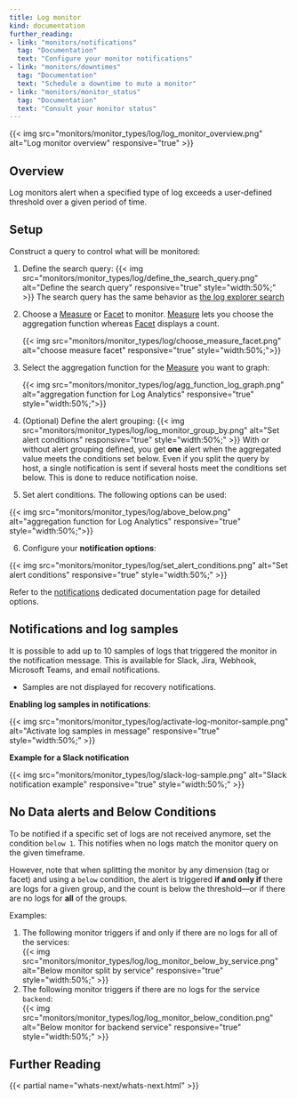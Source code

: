 ```yaml
---
title: Log monitor
kind: documentation
further_reading:
- link: "monitors/notifications"
  tag: "Documentation"
  text: "Configure your monitor notifications"
- link: "monitors/downtimes"
  tag: "Documentation"
  text: "Schedule a downtime to mute a monitor"
- link: "monitors/monitor_status"
  tag: "Documentation"
  text: "Consult your monitor status"
---
```


{{< img src="monitors/monitor_types/log/log_monitor_overview.png" alt="Log monitor overview" responsive="true" >}}

## Overview

Log monitors alert when a specified type of log exceeds a user-defined threshold over a given period of time.

## Setup

Construct a query to control what will be monitored:

1. Define the search query:
    {{< img src="monitors/monitor_types/log/define_the_search_query.png" alt="Define the search query" responsive="true" style="width:50%;" >}}
    The search query has the same behavior as [the log explorer search][1]
    
2. Choose a [Measure][1] or [Facet][2] to monitor. [Measure][1] lets you choose the aggregation function whereas [Facet][2] displays a count.
    
    {{< img src="monitors/monitor_types/log/choose_measure_facet.png" alt="choose measure facet" responsive="true" style="width:50%;">}}
    
3. Select the aggregation function for the [Measure][1] you want to graph:
    
    {{< img src="monitors/monitor_types/log/agg_function_log_graph.png" alt="aggregation function for Log Analytics" responsive="true" style="width:50%;">}}

4. (Optional) Define the alert grouping:
  {{< img src="monitors/monitor_types/log/log_monitor_group_by.png" alt="Set alert conditions" responsive="true" style="width:50%;" >}}
    With or without alert grouping defined, you get **one** alert when the aggregated value meets the conditions set below. Even if you split the query by host, a single notification is sent if several hosts meet the conditions set below. This is done to reduce notification noise.

5. Set alert conditions. The following options can be used:

  {{< img src="monitors/monitor_types/log/above_below.png" alt="aggregation function for Log Analytics" responsive="true" style="width:50%;">}}

6. Configure your **notification options**:  

  {{< img src="monitors/monitor_types/log/set_alert_conditions.png" alt="Set alert conditions" responsive="true" style="width:50%;" >}}

  Refer to the [notifications][2] dedicated documentation page for detailed options.
    

## Notifications and log samples

It is possible to add up to 10 samples of logs that triggered the monitor in the notification message.
This is available for Slack, Jira, Webhook, Microsoft Teams, and email notifications.

* Samples are not displayed for recovery notifications.

 **Enabling log samples in notifications**:
    
  {{< img src="monitors/monitor_types/log/activate-log-monitor-sample.png" alt="Activate log samples in message" responsive="true" style="width:50%;" >}}
    
  **Example for a Slack notification** 

  {{< img src="monitors/monitor_types/log/slack-log-sample.png" alt="Slack notification example" responsive="true" style="width:50%;" >}}
 
## No Data alerts and Below Conditions  

To be notified if a specific set of logs are not received anymore, set the condition `below 1`. This notifies when no logs match the monitor query on the given timeframe. 

However, note that when splitting the monitor by any dimension (tag or facet) and using a `below` condition, the alert is triggered **if and only if** there are logs for a given group, and the count is below the threshold—or if there are no logs for **all** of the groups.  

Examples:  

1. The following monitor triggers if and only if there are no logs for all of the services:  
  {{< img src="monitors/monitor_types/log/log_monitor_below_by_service.png" alt="Below monitor split by service" responsive="true" style="width:50%;" >}}
2. The following monitor triggers if there are no logs for the service `backend`:  
  {{< img src="monitors/monitor_types/log/log_monitor_below_condition.png" alt="Below monitor for backend service" responsive="true" style="width:50%;" >}}

## Further Reading 
{{< partial name="whats-next/whats-next.html" >}}

[1]: /logs/explorer/search
[2]: /monitors/notifications
